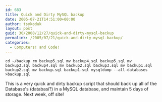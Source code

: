```yaml
---
id: 683
title: Quick and Dirty MySQL backup
date: 2005-07-21T14:51:00+00:00
author: tsykoduk
layout: post
guid: 30/2008/12/27/quick-and-dirty-mysql-backup
permalink: /2005/07/21/quick-and-dirty-mysql-backup/
categories:
  - Computers! and Code!
---
```

<code>cd ~/backup
	rm backup5.sql
	mv backup4.sql backup5.sql
	mv backup3.sql backup4.sql
	mv backup2.sql backup3.sql
	mv backup1.sql backup2.sql
	mv backup.sql backup1.sql
	mysqldump --all-databases &gt;backup.sql</code>

This is a very quick and dirty backup script that should back up all of the Database's (databasi?) in a MySQL database, and maintain 5 days of storage. Next week, off site!</p>